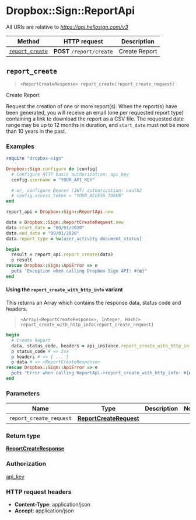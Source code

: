# Dropbox::Sign::ReportApi

All URIs are relative to *https://api.hellosign.com/v3*

| Method | HTTP request | Description |
| ------ | ------------ | ----------- |
| [`report_create`](ReportApi.md#report_create) | **POST** `/report/create` | Create Report |


## `report_create`

> `<ReportCreateResponse> report_create(report_create_request)`

Create Report

Request the creation of one or more report(s).  When the report(s) have been generated, you will receive an email (one per requested report type) containing a link to download the report as a CSV file. The requested date range may be up to 12 months in duration, and `start_date` must not be more than 10 years in the past.

### Examples

```ruby
require "dropbox-sign"

Dropbox::Sign.configure do |config|
  # Configure HTTP basic authorization: api_key
  config.username = "YOUR_API_KEY"

  # or, configure Bearer (JWT) authorization: oauth2
  # config.access_token = "YOUR_ACCESS_TOKEN"
end

report_api = Dropbox::Sign::ReportApi.new

data = Dropbox::Sign::ReportCreateRequest.new
data.start_date = "09/01/2020"
data.end_date = "09/01/2020"
data.report_type = %w[user_activity document_status]

begin
  result = report_api.report_create(data)
  p result
rescue Dropbox::Sign::ApiError => e
  puts "Exception when calling Dropbox Sign API: #{e}"
end

```

#### Using the `report_create_with_http_info` variant

This returns an Array which contains the response data, status code and headers.

> `<Array(<ReportCreateResponse>, Integer, Hash)> report_create_with_http_info(report_create_request)`

```ruby
begin
  # Create Report
  data, status_code, headers = api_instance.report_create_with_http_info(report_create_request)
  p status_code # => 2xx
  p headers # => { ... }
  p data # => <ReportCreateResponse>
rescue Dropbox::Sign::ApiError => e
  puts "Error when calling ReportApi->report_create_with_http_info: #{e}"
end
```

### Parameters

| Name | Type | Description | Notes |
| ---- | ---- | ----------- | ----- |
| `report_create_request` | [**ReportCreateRequest**](ReportCreateRequest.md) |  |  |

### Return type

[**ReportCreateResponse**](ReportCreateResponse.md)

### Authorization

[api_key](../README.md#api_key)

### HTTP request headers

- **Content-Type**: application/json
- **Accept**: application/json

